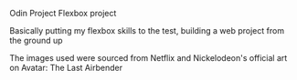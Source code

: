 Odin Project Flexbox project

Basically putting my flexbox skills to the test, building a web project from the ground up

The images used were sourced from Netflix and Nickelodeon's official art on Avatar: The Last Airbender
